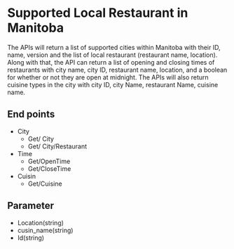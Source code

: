 # Supported Local Restaurant in Manitoba
The APIs will return a list of supported cities within Manitoba with their ID, name, version and the list of local restaurant (restaurant name, location). Along with that, the API can return a list of opening and closing times of restaurants with city name, city ID, restaurant name, location, and a boolean for whether or not they are open at midnight. The APIs will also return cuisine types in the city with city ID, city Name, restaurant Name, cuisine name.

## End points
- City
  - Get/ City
  - Get/ City/Restaurant
- Time
  - Get/OpenTime
  - Get/CloseTime
- Cuisin 
  - Get/Cuisine
  
## Parameter
- Location(string)
- cusin_name(string)
- Id(string)

